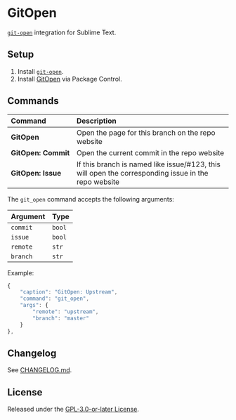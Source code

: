 # GitOpen

[`git-open`](https://github.com/paulirish/git-open) integration for Sublime Text.

## Setup

1. Install [`git-open`](https://github.com/paulirish/git-open).
2. Install [GitOpen](https://packagecontrol.io/packages/GitOpen) via Package Control.

## Commands

Command                     | Description
:---------------------------| :----------
**GitOpen**                 | Open the page for this branch on the repo website
**GitOpen:&nbsp;Commit**    | Open the current commit in the repo website
**GitOpen:&nbsp;Issue**     | If this branch is named like issue/\#123, this will open the corresponding issue in the repo website

The `git_open` command accepts the following arguments:

Argument | Type
:--------|:-----
`commit` | `bool`
`issue` | `bool`
`remote` | `str`
`branch` | `str`

Example:

```js
{
    "caption": "GitOpen: Upstream",
    "command": "git_open",
    "args": {
        "remote": "upstream",
        "branch": "master"
    }
},
```

## Changelog

See [CHANGELOG.md](CHANGELOG.md).

## License

Released under the [GPL-3.0-or-later License](LICENSE).
